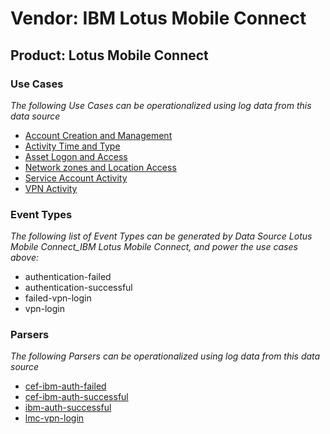 Vendor: IBM Lotus Mobile Connect
================================
Product: Lotus Mobile Connect
-----------------------------

### Use Cases

_The following Use Cases can be operationalized using log data from this data source_

* [Account Creation and Management](usecase_account_creation_and_management.md)
* [Activity Time  and Type](usecase_activity_time__and_type.md)
* [Asset Logon and Access](usecase_asset_logon_and_access.md)
* [Network zones and Location Access](usecase_network_zones_and_location_access.md)
* [Service Account Activity](usecase_service_account_activity.md)
* [VPN Activity](usecase_vpn_activity.md)


### Event Types

_The following list of Event Types can be generated by Data Source Lotus Mobile Connect_IBM Lotus Mobile Connect, and power the use cases above:_

- authentication-failed
- authentication-successful
- failed-vpn-login
- vpn-login


### Parsers

_The following Parsers can be operationalized using log data from this data source_

* [cef-ibm-auth-failed](parserContent_cef-ibm-auth-failed.md)
* [cef-ibm-auth-successful](parserContent_cef-ibm-auth-successful.md)
* [ibm-auth-successful](parserContent_ibm-auth-successful.md)
* [lmc-vpn-login](parserContent_lmc-vpn-login.md)
